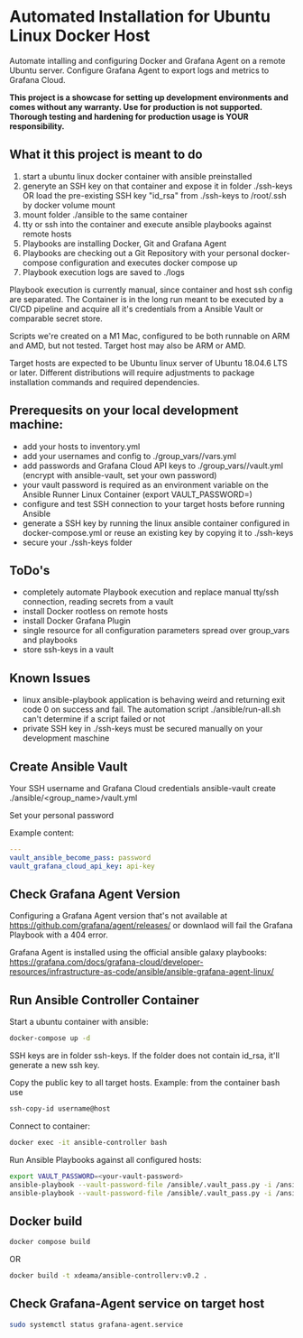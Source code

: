 # Automated Installation for Ubuntu Linux Docker Host
Automate intalling and configuring Docker and Grafana Agent on a remote Ubuntu server. Configure Grafana Agent to export logs and metrics to Grafana Cloud.

**This project is a showcase for setting up development environments and comes without any warranty. Use for production is not supported. Thorough testing and hardening for production usage is YOUR responsibility.**

## What it this project is meant to do
1. start a ubuntu linux docker container with ansible preinstalled
2. generyte an SSH key on that container and expose it in folder ./ssh-keys OR load the pre-existing SSH key "id_rsa" from ./ssh-keys to /root/.ssh by docker volume mount
3. mount folder ./ansible to the same container
4. tty or ssh into the container and execute ansible playbooks against remote hosts
5. Playbooks are installing Docker, Git and Grafana Agent
6. Playbooks are checking out a Git Repository with your personal docker-compose configuration and executes docker compose up
7. Playbook execution logs are saved to ./logs

Playbook execution is currently manual, since container and host ssh config are separated. The Container is in the long run meant to be executed by a CI/CD pipeline and acquire all it's credentials from a Ansible Vault or comparable secret store.

Scripts we're created on a M1 Mac, configured to be both runnable on ARM and AMD, but not tested. Target host may also be ARM or AMD.

Target hosts are expected to be Ubuntu linux server of Ubuntu 18.04.6 LTS or later. Different distributions will require adjustments to package installation commands and required dependencies.

## Prerequesits on your local development machine:
- add your hosts to inventory.yml
- add your usernames and config to ./group_vars/<group>/vars.yml
- add passwords and Grafana Cloud API keys to ./group_vars/<group>/vault.yml (encrypt with ansible-vault, set your own password)
- your vault password is required as an environment variable on the Ansible Runner Linux Container (export VAULT_PASSWORD=<your-vault-password>)
- configure and test SSH connection to your target hosts before running Ansible
- generate a SSH key by running the linux ansible container configured in docker-compose.yml or reuse an existing key by copying it to ./ssh-keys
- secure your ./ssh-keys folder

## ToDo's
- completely automate Playbook execution and replace manual tty/ssh connection, reading secrets from a vault
- install Docker rootless on remote hosts
- install Docker Grafana Plugin
- single resource for all configuration parameters spread over group_vars and playbooks
- store ssh-keys in a vault

## Known Issues
- linux ansible-playbook application is behaving weird and returning exit code 0 on success and fail. The automation script ./ansible/run-all.sh can't determine if a script failed or not
- private SSH key in ./ssh-keys must be secured manually on your development maschine

## Create Ansible Vault
Your SSH username and Grafana Cloud credentials
ansible-vault create ./ansible/<group_name>/vault.yml

Set your personal password

Example content:
```yaml
---
vault_ansible_become_pass: password
vault_grafana_cloud_api_key: api-key
```

## Check Grafana Agent Version
Configuring a Grafana Agent version that's not available at https://github.com/grafana/agent/releases/ or downlaod will fail the Grafana Playbook with a 404 error.

Grafana Agent is installed using the official ansible galaxy playbooks: 
https://grafana.com/docs/grafana-cloud/developer-resources/infrastructure-as-code/ansible/ansible-grafana-agent-linux/


## Run Ansible Controller Container
Start a ubuntu container with ansible:
```bash
docker-compose up -d
```

SSH keys are in folder ssh-keys. If the folder does not contain id_rsa, it'll generate a new ssh key.

Copy the public key to all target hosts. Example: from the container bash use 
```bash
ssh-copy-id username@host
```

Connect to container:
```bash
docker exec -it ansible-controller bash
```

Run Ansible Playbooks against all configured hosts:
```bash
export VAULT_PASSWORD=<your-vault-password>
ansible-playbook --vault-password-file /ansible/.vault_pass.py -i /ansible/inventory.yml /ansible/playbooks/ubuntu-docker-install.yml
ansible-playbook --vault-password-file /ansible/.vault_pass.py -i /ansible/inventory.yml /ansible/playbooks/grafana-agent-install.yml 
```

## Docker build
```bash
docker compose build 
```
OR
```bash
docker build -t xdeama/ansible-controllerv:v0.2 .
```

## Check Grafana-Agent service on target host
```bash
sudo systemctl status grafana-agent.service
```
